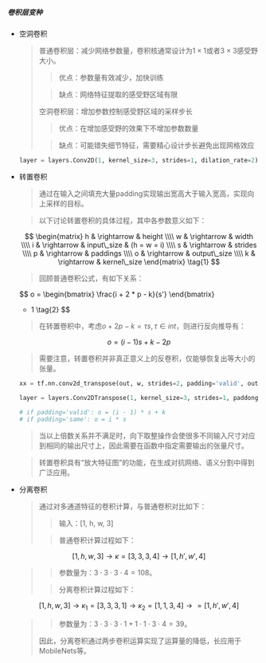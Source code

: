 ##### 卷积层变种

+ 空洞卷积

  > 普通卷积层：减少网络参数量，卷积核通常设计为$1 \times 1$或者$3 \times 3$感受野大小。
  >
  > > 优点：参数量有效减少，加快训练
  >
  > > 缺点：网络特征提取的感受野区域有限
  >
  > 空洞卷积层：增加参数控制感受野区域的采样步长
  >
  > > 优点：在增加感受野的效果下不增加参数数量
  >
  > > 缺点：可能错失细节特征，需要精心设计步长避免出现网格效应

  ```python
  layer = layers.Conv2D(1, kernel_size=3, strides=1, dilation_rate=2)
  ```

+ 转置卷积

  > 通过在输入之间填充大量padding实现输出宽高大于输入宽高，实现向上采样的目标。

  > 以下讨论转置卷积的具体过程，其中各参数意义如下：

  $$
  \begin{matrix}
  h & \rightarrow & height \\\\
  w & \rightarrow & width \\\\
  i & \rightarrow & input\_size & (h = w = i) \\\\
  s & \rightarrow & strides \\\\
  p & \rightarrow & paddings \\\\
  o & \rightarrow & output\_size \\\\
  k & \rightarrow & kernel\_size
  \end{matrix} \tag{1}
  $$

  > 回顾普通卷积公式，有如下关系：

  $$
  o =
  \begin{bmatrix}
  \frac{i + 2 * p - k}{s'}
  \end{bmatrix} 
  + 1
  \tag{2}
  $$

  > 在转置卷积中，考虑$o + 2p - k = \tau s, \tau \in int$，则进行反向推导有：

  $$
  o = (i - 1)s + k - 2p \tag{3}
  $$

  > 需要注意，转置卷积并非真正意义上的反卷积，仅能够恢复出等大小的张量。

  ```python
  xx = tf.nn.conv2d_transpose(out, w, strides=2, padding='valid', output_shape=[1, 5, 5, 1])
  
  layer = layers.Conv2DTranspose(1, kernel_size=3, strides=1, paddong='valid')
  
  # if padding='valid': o = (i - 1) * s + k
  # if padding='same': o = i * s
  ```

  > 当以上倍数关系并不满足时，向下取整操作会使很多不同输入尺寸对应到相同的输出尺寸上，因此需要在函数中指定需要输出的张量尺寸。

  > 转置卷积具有“放大特征图”的功能，在生成对抗网络、语义分割中得到广泛应用。

+ 分离卷积

  > 通过对多通道特征的卷积计算，与普通卷积对比如下：
  >
  > > 输入：[1,  h, w, 3]
  >
  > > 普通卷积计算过程如下：

  $$
  [1, h, w, 3] \rightarrow \kappa = [3, 3, 3, 4] \rightarrow [1, h', w', 4] \tag{4}
  $$

  > > 参数量为：$3 \cdot 3 \cdot 3 \cdot 4 = 108$。
  >
  > > 分离卷积计算过程如下：

  $$
  [1, h, w, 3] \rightarrow \kappa_1 = [3, 3, 3, 1] \rightarrow \kappa_2 = [1, 1, 3, 4] \rightarrow = [1, h', w', 4] \tag{5}
  $$

  > > 参数量为：$3 \cdot 3 \cdot 3 \cdot 1 + 1 \cdot 1 \cdot 3 \cdot 4 = 39$。
  >
  > 因此，分离卷积通过两步卷积运算实现了运算量的降低，长应用于MobileNets等。